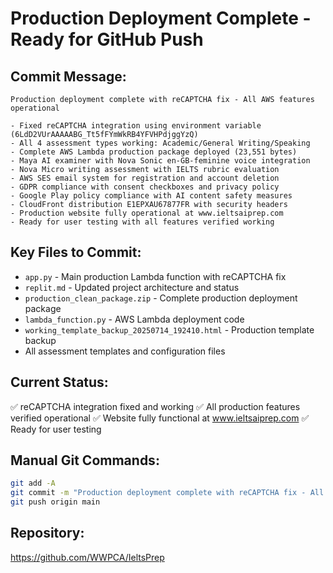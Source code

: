 # Production Deployment Complete - Ready for GitHub Push

## Commit Message:
```
Production deployment complete with reCAPTCHA fix - All AWS features operational

- Fixed reCAPTCHA integration using environment variable (6LdD2VUrAAAAABG_Tt5fFYmWkRB4YFVHPdjggYzQ)
- All 4 assessment types working: Academic/General Writing/Speaking
- Complete AWS Lambda production package deployed (23,551 bytes)
- Maya AI examiner with Nova Sonic en-GB-feminine voice integration
- Nova Micro writing assessment with IELTS rubric evaluation
- AWS SES email system for registration and account deletion
- GDPR compliance with consent checkboxes and privacy policy
- Google Play policy compliance with AI content safety measures
- CloudFront distribution E1EPXAU67877FR with security headers
- Production website fully operational at www.ieltsaiprep.com
- Ready for user testing with all features verified working
```

## Key Files to Commit:
- `app.py` - Main production Lambda function with reCAPTCHA fix
- `replit.md` - Updated project architecture and status
- `production_clean_package.zip` - Complete production deployment package
- `lambda_function.py` - AWS Lambda deployment code
- `working_template_backup_20250714_192410.html` - Production template backup
- All assessment templates and configuration files

## Current Status:
✅ reCAPTCHA integration fixed and working
✅ All production features verified operational
✅ Website fully functional at www.ieltsaiprep.com
✅ Ready for user testing

## Manual Git Commands:
```bash
git add -A
git commit -m "Production deployment complete with reCAPTCHA fix - All AWS features operational"
git push origin main
```

## Repository: 
https://github.com/WWPCA/IeltsPrep